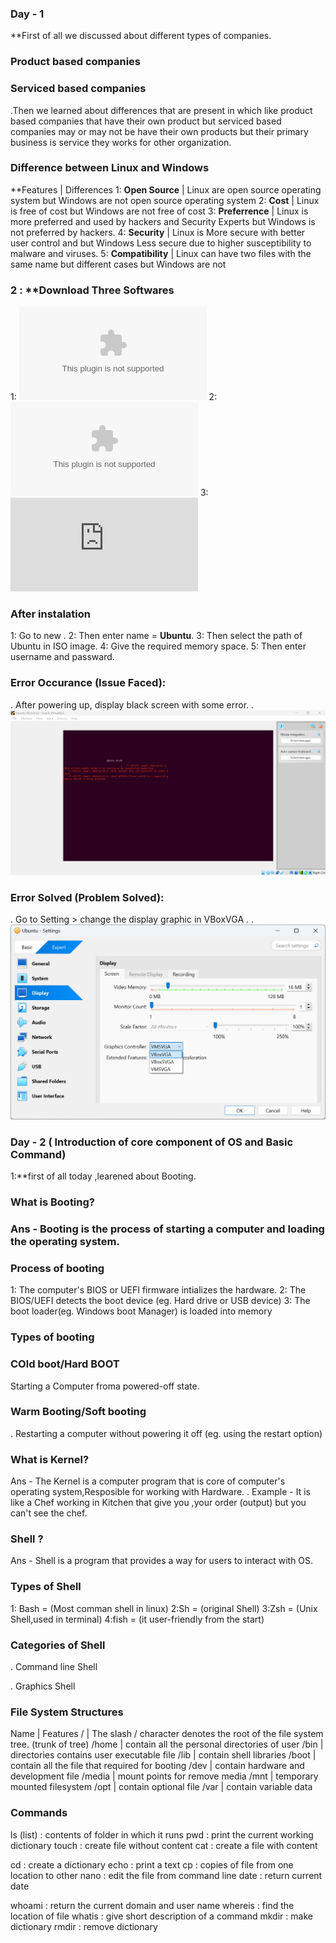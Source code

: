 ### Day - 1
**First of all we discussed about different types of companies.
### Product based companies
### Serviced based companies
.Then we learned about differences that are present in which like product based companies that have their own product but serviced based companies may or may not be have their own products but their primary business is service they works for other organization.
### Difference between Linux and Windows 
**Features           | Differences
 1: **Open Source**  | Linux are open source operating system but Windows are not open source operating system 
2: **Cost**         | Linux is free of cost but Windows are not free of cost 
3: **Preferrence**   | Linux is more preferred and used by hackers and Security Experts but Windows is not preferred by hackers. 
4: **Security**      | Linux is More secure with better user control and  but Windows Less secure due to higher susceptibility to malware and viruses.
5: **Compatibility** | Linux can have two files with the same name but different cases but Windows are not
### 2 : **Download Three Softwares
1: ![Oracle Virtual Machine](https://download.virtualbox.org/virtualbox/7.1.10/VirtualBox-7.1.10-169112-Win.exe)
2: ![Microsof Visual C++](https://download.visualstudio.microsoft.com/download/pr/40b59c73-1480-4caf-ab5b-4886f176bf71/D62841375B90782B1829483AC75695CCEF680A8F13E7DE569B992EF33C6CD14A/VC_redist.x64.exe)
3: ![Ubuntu 24.04.2](http://login.gndec.ac.in/ubuntu-24.04.2-desktop-amd64.iso)
### After instalation 
1: Go to new .
2: Then enter name = **Ubuntu**.
3: Then select the path of Ubuntu in ISO image.
4: Give the required memory space.
5: Then enter username and passward.
### Error Occurance (Issue Faced):
. After powering up, display black screen with some error.
. ![alt Error](Error.png)
### Error Solved (Problem Solved):
. Go to Setting > change the display graphic in VBoxVGA .
.![alt Error Solved](ErrorSolved.png)

### Day - 2 ( Introduction of core component of OS and Basic Command)
1:**first of all today ,learened about Booting.
### What is Booting?
### Ans - Booting is the process of starting a computer and loading the operating system.
### Process of booting
1: The computer's BIOS or UEFI firmware intializes the hardware.
2: The BIOS/UEFI detects the boot device (eg. Hard drive or USB device)
3: The boot loader(eg. Windows boot Manager) is loaded into memory
### Types of booting
### COld boot/Hard BOOT
Starting a Computer froma  powered-off state.
### Warm Booting/Soft booting
. Restarting a computer without powering it off (eg. using the restart option)
### What is Kernel?
 Ans - The Kernel is a computer program that is core of computer's  operating system,Resposible for working with Hardware.
 . Example - It is like a Chef working in Kitchen that give you ,your order (output) but you can't see the chef.
 ### Shell ?
 Ans - Shell is a program that provides a way for users to interact with OS.
 ### Types of Shell
 1: Bash = (Most comman shell in linux)
 2:Sh = (original Shell)
 3:Zsh = (Unix Shell,used in terminal)
 4:fish = (it user-friendly from the start)
 ### Categories of Shell
 . Command line Shell 
 
 . Graphics Shell

### File System Structures
Name      |    Features
 /        |  The slash / character denotes the root of the file system tree. (trunk of tree)
 /home    |   contain all the personal directories of user
 /bin     |   directories contains user executable file 
 /lib     |   contain shell libraries
 /boot    |   contain all the file that required for booting
 /dev     |   contain hardware and development file
 /media   |   mount points for remove media
 /mnt     |   temporary mounted filesystem
 /opt     |   contain optional file
 /var     |   contain variable data 
 ### Commands  
 ls (list) : contents of folder in which it runs
 pwd : print the current working dictionary
 touch : create file without content
 cat : create a file with content 

 cd : create a dictionary
 echo : print a text
 cp : copies of file from one location to other
 nano : edit the file from command line
 date : return current date

 whoami :  return the current domain and user name
 whereis : find the location of file
 whatis : give short description of a command
 mkdir : make dictionary
 rmdir : remove dictionary
        
        
        
        
        
        
        
 

 
 








